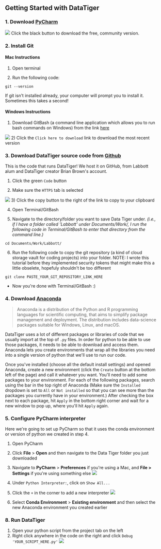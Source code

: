 ## Getting Started with DataTiger

### 1. Download [PyCharm](https://www.jetbrains.com/pycharm/download/)

![](/Users/zacheliason/Documents/images/Screen%20Shot%202022-01-26%20at%2011.40.03%20AM.png)
Click the black button to download the free, community version. 
### 2. Install Git 
#### Mac Instructions
1) Open terminal

2) Run the following code:

```console
git --version
 ```
If git isn't installed already, your computer will prompt you to install it. Sometimes this takes a second!

#### Windows Instructions
1) Download GitBash (a command line application which allows you to run bash commands on Windows) from the link [here](https://git-scm.com/download/win)

![](/Users/zacheliason/Documents/images/Screen%20Shot%202022-01-26%20at%2011.40.43%20AM.png)
2) Click the `Click here to download` link to download the most recent version

### 3. Download DataTiger source code from [Github](https://github.com/Populustremuloides/DataTiger2)
This is the code that runs DataTiger! We host it on GitHub, from Labbott alum and DataTiger creator Brian Brown's account.

1) Click the green `Code` button 

2) Make sure the `HTTPS` tab is selected

![](/Users/zacheliason/Documents/images/Screen%20Shot%202022-01-26%20at%2011.41.03%20AM.png)
3) Click the copy button to the right of the link to copy to your clipboard

4) Open Terminal/GitBash

5) Navigate to the directory/folder you want to save Data Tiger under. _(i.e., if I have a folder called 'Labbott' under Documents/Work/, I run the following code in Terminal/GitBash to enter that directory from the command line.)_

```console
cd Documents/Work/Labbott/
```
	
6) Run the following code to copy the git repository (a kind of cloud storage vault for coding projects) into your folder. NOTE: I wrote this tutorial before they implemented security tokens that might make this a little obselete, hopefuly shouldn't be too different

```console
git clone PASTE_YOUR_GIT_REPOSITORY_LINK_HERE
```
- Now you're done with Terminal/GitBash :)
### 4. Download [Anaconda](https://www.anaconda.com/products/individual)
> Anaconda is a distribution of the Python and R programming languages for scientific computing, that aims to simplify package management and deployment. The distribution includes data-science packages suitable for Windows, Linux, and macOS.

DataTiger uses a lot of different packages or libraries of code that we usually import at the top of `.py` files. In order for python to be able to use those packages, it needs to be able to download and access them. Anaconda lets you create environments that wrap all the libraries you need into a single version of python that we'll use to run our code.

Once you've installed (choose all the default install settings) and opened Anaconda, create a new environment (click the `Create` button at the bottom left of the page) and call it whatever you want. You'll need to add some packages to your environment. For each of the following packages, search using the bar in the top right of Anaconda (Make sure the `Installed` dropdown is set to `All` or `Not installed` so that you can see more than the packages you currently have in your environment.) After checking the box next to each package, hit `Apply` in the bottom right corner and wait for a new window to pop up, where you'll hit `Apply` again.

### 5. Configure PyCharm interpreter
Here we're going to set up PyCharm so that it uses the conda environment or version of python we created in step 4. 
1) Open PyCharm
2) Click **File** > **Open** and then navigate to the Data Tiger folder you just downloaded
3) Navigate to **PyCharm** > **Preferences** if you're using a Mac, and **File > Settings** if you're using something else
![](/Users/zacheliason/Documents/images/Screen%20Shot%202022-01-26%20at%2011.41.51%20AM.png)
4) Under `Python Interpreter:`, click on `Show All...`
5) Click the `+` in the corner to add a new interpreter 
![](/Users/zacheliason/Documents/images/Screen%20Shot%202022-01-26%20at%2011.42.28%20AM.png)

6) Select **Conda Environment** > **Existing environment** and then select the new Anaconda environment you created earlier

### 8. Run DataTiger
1) Open your python script from the project tab on the left
2) Right click anywhere in the code on the right and click `Debug 'YOUR_SCRIPT_HERE.py'`
![](/Users/zacheliason/Documents/images/Screen%20Shot%202022-01-26%20at%2011.42.55%20AM.png)
